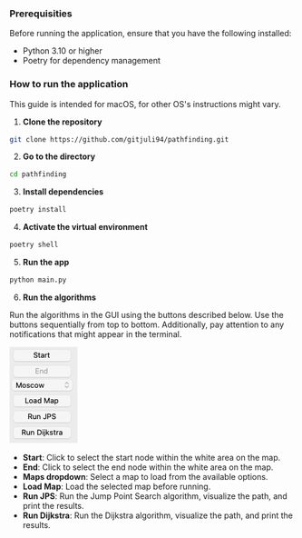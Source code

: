 ### Prerequisities
Before running the application, ensure that you have the following installed:

* Python 3.10 or higher
* Poetry for dependency management

### How to run the application
This guide is intended for macOS, for other OS's instructions might vary.


1) **Clone the repository**

```bash
git clone https://github.com/gitjuli94/pathfinding.git
```
2) **Go to the directory**

```bash
cd pathfinding
```

3) **Install dependencies**
```bash
poetry install
```

4) **Activate the virtual environment**
```bash
poetry shell
```

5) **Run the app**
```bash
python main.py
```

6) **Run the algorithms**

Run the algorithms in the GUI using the buttons described below. Use the buttons sequentially from top to bottom. Additionally, pay attention to any notifications that might appear in the terminal.

![image](https://github.com/gitjuli94/pathfinding/blob/main/images/buttons.jpg)

* **Start**: Click to select the start node within the white area on the map.
* **End**: Click to select the end node within the white area on the map.
* **Maps dropdown**: Select a map to load from the available options.
* **Load Map**: Load the selected map before running.
* **Run JPS**: Run the Jump Point Search algorithm, visualize the path, and print the results.
* **Run Dijkstra**: Run the Dijkstra algorithm, visualize the path, and print the results.

